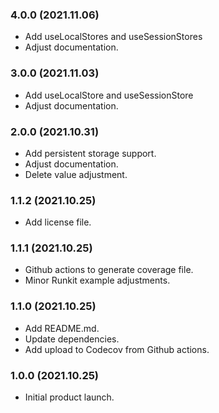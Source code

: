### 4.0.0 (2021.11.06)

* Add useLocalStores and useSessionStores
* Adjust documentation.

### 3.0.0 (2021.11.03)

* Add useLocalStore and useSessionStore
* Adjust documentation.

### 2.0.0 (2021.10.31)

* Add persistent storage support.
* Adjust documentation.
* Delete value adjustment.

### 1.1.2 (2021.10.25)

* Add license file.

### 1.1.1 (2021.10.25)

* Github actions to generate coverage file.
* Minor Runkit example adjustments.

### 1.1.0 (2021.10.25)

* Add README.md.
* Update dependencies.
* Add upload to Codecov from Github actions.

### 1.0.0 (2021.10.25)

* Initial product launch.
